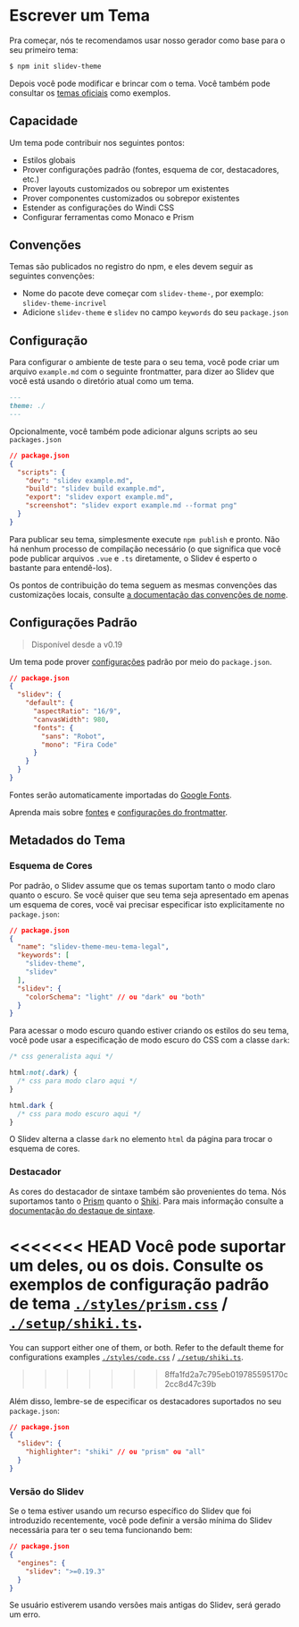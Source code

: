 # Escrever um Tema

Pra começar, nós te recomendamos usar nosso gerador como base para o seu primeiro tema:

```bash
$ npm init slidev-theme
```

Depois você pode modificar e brincar com o tema. Você também pode consultar os [temas oficiais](/themes/gallery) como exemplos.

## Capacidade

Um tema pode contribuir nos seguintes pontos:

- Estilos globais
- Prover configurações padrão (fontes, esquema de cor, destacadores, etc.)
- Prover layouts customizados ou sobrepor um existentes
- Prover componentes customizados ou sobrepor existentes
- Estender as configurações do Windi CSS
- Configurar ferramentas como Monaco e Prism

## Convenções

Temas são publicados no registro do npm, e eles devem seguir as seguintes convenções:

- Nome do pacote deve começar com `slidev-theme-`, por exemplo: `slidev-theme-incrivel`
- Adicione `slidev-theme` e `slidev` no campo `keywords` do seu `package.json`

## Configuração

Para configurar o ambiente de teste para o seu tema, você pode criar um arquivo `example.md` com o seguinte frontmatter, para dizer ao Slidev que você está usando o diretório atual como um tema.

```md
---
theme: ./
---
```

Opcionalmente, você também pode adicionar alguns scripts ao seu `packages.json`

```json
// package.json
{
  "scripts": {
    "dev": "slidev example.md",
    "build": "slidev build example.md",
    "export": "slidev export example.md",
    "screenshot": "slidev export example.md --format png"
  }
}
```

Para publicar seu tema, simplesmente execute `npm publish` e pronto. Não há nenhum processo de compilação necessário (o que significa que você pode publicar arquivos `.vue` e `.ts` diretamente, o Slidev é esperto o bastante para entendê-los).

Os pontos de contribuição do tema seguem as mesmas convenções das customizações locais, consulte [a documentação das convenções de nome](/custom/).

## Configurações Padrão

> Disponível desde a v0.19

Um tema pode prover [configurações](/custom/#configuracoes-do-frontmatter) padrão por meio do `package.json`.

```json
// package.json
{
  "slidev": {
    "default": {
      "aspectRatio": "16/9",
      "canvasWidth": 980,
      "fonts": {
        "sans": "Robot",
        "mono": "Fira Code"
      }
    }
  }
}
```

Fontes serão automaticamente importadas do [Google Fonts](https://fonts.google.com/).

Aprenda mais sobre [fontes](/custom/fonts) e [configurações do frontmatter](/custom/#configuracoes-do-frontmatter).

## Metadados do Tema

### Esquema de Cores

Por padrão, o Slidev assume que os temas suportam tanto o modo claro quanto o escuro. Se você quiser que seu tema seja apresentado em apenas um esquema de cores, você vai precisar especificar isto explicitamente no `package.json`:

```json
// package.json
{
  "name": "slidev-theme-meu-tema-legal",
  "keywords": [
    "slidev-theme",
    "slidev"
  ],
  "slidev": {
    "colorSchema": "light" // ou "dark" ou "both"
  }
}
```

Para acessar o modo escuro quando estiver criando os estilos do seu tema, você pode usar a especificação de modo escuro do CSS com a classe `dark`:

```css
/* css generalista aqui */

html:not(.dark) {
  /* css para modo claro aqui */
}

html.dark {
  /* css para modo escuro aqui */
}
```

O Slidev alterna a classe `dark` no elemento `html` da página para trocar o esquema de cores.

### Destacador

As cores do destacador de sintaxe também são provenientes do tema. Nós suportamos tanto o [Prism](https://prismjs.com/) quanto o [Shiki](https://github.com/shikijs/shiki). Para mais informação consulte a [documentação do destaque de sintaxe](/custom/highlighters).

<<<<<<< HEAD
Você pode suportar um deles, ou os dois. Consulte os exemplos de configuração padrão de tema [`./styles/prism.css`](https://github.com/slidevjs/slidev/blob/main/packages/theme-default/styles/prism.css) / [`./setup/shiki.ts`](https://github.com/slidevjs/slidev/blob/main/packages/theme-default/setup/shiki.ts).
=======
You can support either one of them, or both. Refer to the default theme for configurations examples [`./styles/code.css`](https://github.com/slidevjs/slidev/blob/main/packages/create-theme/template/styles/code.css) / [`./setup/shiki.ts`](https://github.com/slidevjs/slidev/blob/main/packages/create-theme/template/setup/shiki.ts).
>>>>>>> 8ffa1fd2a7c795eb019785595170c2cc8d47c39b

Além disso, lembre-se de especificar os destacadores suportados no seu `package.json`:

```json
// package.json
{
  "slidev": {
    "highlighter": "shiki" // ou "prism" ou "all"
  }
}
```

### Versão do Slidev

Se o tema estiver usando um recurso específico do Slidev que foi introduzido recentemente, você pode definir a versão mínima do Slidev necessária para ter o seu tema funcionando bem:

```json
// package.json
{
  "engines": {
    "slidev": ">=0.19.3"
  }
}
```

Se usuário estiverem usando versões mais antigas do Slidev, será gerado um erro.
